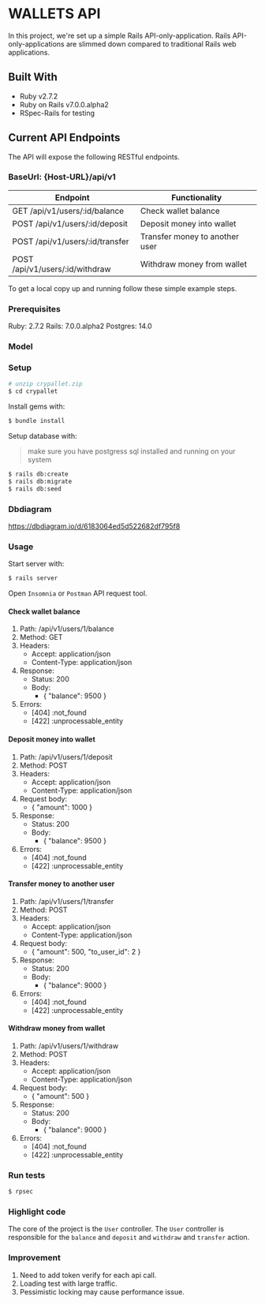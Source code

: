 # WALLETS API

In this project, we're set up a simple Rails API-only-application. Rails API-only-applications are slimmed down compared to traditional Rails web applications.

## Built With

- Ruby v2.7.2
- Ruby on Rails v7.0.0.alpha2
- RSpec-Rails for testing

## Current API Endpoints

The API will expose the following RESTful endpoints.
### BaseUrl: {Host-URL}/api/v1

| Endpoint                        | Functionality                  |
|---------------------------------|--------------------------------|
| GET  /api/v1/users/:id/balance  | Check wallet balance           |
| POST /api/v1/users/:id/deposit  | Deposit money into wallet      |
| POST /api/v1/users/:id/transfer | Transfer money to another user |
| POST /api/v1/users/:id/withdraw | Withdraw money from wallet     |

To get a local copy up and running follow these simple example steps.

### Prerequisites

Ruby: 2.7.2
Rails: 7.0.0.alpha2
Postgres: 14.0

### Model

### Setup

~~~bash
# unzip crypallet.zip
$ cd crypallet
~~~

Install gems with:

~~~bash
$ bundle install
~~~

Setup database with:

> make sure you have postgress sql installed and running on your system

~~~bash
$ rails db:create
$ rails db:migrate
$ rails db:seed
~~~

### Dbdiagram

https://dbdiagram.io/d/6183064ed5d522682df795f8

### Usage

Start server with:

~~~bash
$ rails server
~~~

Open `Insomnia` or `Postman` API request tool.

#### Check wallet balance
1. Path: /api/v1/users/1/balance
2. Method: GET
3. Headers:
    - Accept: application/json
    - Content-Type: application/json
4. Response:
    - Status: 200
    - Body:
        - {
            "balance": 9500
          }
5. Errors:
    - [404] :not_found
    - [422] :unprocessable_entity

#### Deposit money into wallet
1. Path: /api/v1/users/1/deposit
2. Method: POST
3. Headers:
    - Accept: application/json
    - Content-Type: application/json
4. Request body:
    - {
        "amount": 1000
      }
5. Response:
    - Status: 200
    - Body:
        - {
            "balance": 9500
          }
6. Errors:
    - [404] :not_found
    - [422] :unprocessable_entity

#### Transfer money to another user
1. Path: /api/v1/users/1/transfer
2. Method: POST
3. Headers:
    - Accept: application/json
    - Content-Type: application/json
4. Request body:
    - {
        "amount": 500,
        "to_user_id": 2
      }
5. Response:
    - Status: 200
    - Body:
        - {
            "balance": 9000
          }
6. Errors:
    - [404] :not_found
    - [422] :unprocessable_entity

#### Withdraw money from wallet
1. Path: /api/v1/users/1/withdraw
2. Method: POST
3. Headers:
    - Accept: application/json
    - Content-Type: application/json
4. Request body:
    - {
        "amount": 500
      }
5. Response:
    - Status: 200
    - Body:
        - {
            "balance": 9000
          }
6. Errors:
    - [404] :not_found
    - [422] :unprocessable_entity

### Run tests

~~~bash
$ rpsec
~~~

### Highlight code

The core of the project is the `User` controller. The `User` controller is responsible for the `balance` and `deposit` and `withdraw` and `transfer` action.

### Improvement
1. Need to add token verify for each api call.
2. Loading test with large traffic.
3. Pessimistic locking may cause performance issue.